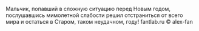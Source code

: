 <!--2017-02-16 19:21:51-->
Мальчик, попавший в сложную ситуацию перед Новым годом, послушавшись мимолетной слабости решил отстраниться от всего мира и остаться в Старом, таком неудачном, году!
    fantlab.ru © alex-fan